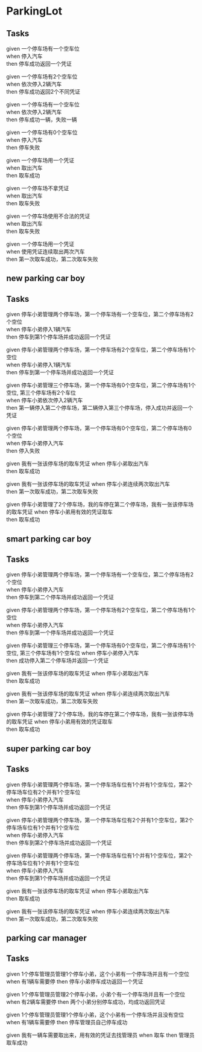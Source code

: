 # ParkingLot
## Tasks
given 一个停车场有一个空车位  
when 停入汽车  
then 停车成功返回一个凭证  

given 一个停车场有2个空车位  
when 依次停入2辆汽车  
then 停车成功返回2个不同凭证  

given 一个停车场有一个空车位  
when 依次停入2辆汽车  
then 停车成功一辆，失败一辆  

given 一个停车场有0个空车位  
when 停入汽车  
then 停车失败  

given 一个停车场用一个凭证  
when 取出汽车  
then 取车成功  

given 一个停车场不拿凭证  
when 取出汽车  
then 取车失败  

given 一个停车场使用不合法的凭证  
when 取出汽车  
then 取车失败  

given 一个停车场用一个凭证  
when 使用凭证连续取出两次汽车  
then 第一次取车成功，第二次取车失败    

## new parking car boy  
## Tasks  
given 停车小弟管理两个停车场，第一个停车场有一个空车位，第二个停车场有2个空位  
when 停车小弟停入1辆汽车  
then 停车到第1个停车场并成功返回一个凭证  

given 停车小弟管理两个停车场，第一个停车场有2个空车位，第二个停车场有1个空位  
when 停车小弟停入1辆汽车    
then 停车到第一个停车场并成功返回一个凭证  

given 停车小弟管理三个停车场，第一个停车场有0个空车位，第二个停车场有1个空位, 第三个停车场有2个车位  
when 停车小弟依次停入2辆汽车  
then 第一辆停入第二个停车场，第二辆停入第三个停车场，停入成功并返回一个凭证  

given 停车小弟管理两个停车场，第一个停车场有0个空车位，第二个停车场有0个空位  
when 停车小弟停入汽车  
then 停入失败  

given 我有一张该停车场的取车凭证 
when 停车小弟取出汽车  
then 取车成功

given 我有一张该停车场的取车凭证 
when 停车小弟连续两次取出汽车  
then 第一次取车成功，第二次取车失败  

given 停车小弟管理了2个停车场，我的车停在第二个停车场，我有一张该停车场的取车凭证 
when 停车小弟用有效的凭证取车  
then 取车成功 

## smart parking car boy
## Tasks  
given 停车小弟管理两个停车场，第一个停车场有一个空车位，第二个停车场有2个空位  
when 停车小弟停入汽车  
then 停车到第二个停车场并成功返回一个凭证  

given 停车小弟管理两个停车场，第一个停车场有2个空车位，第二个停车场有1个空位  
when 停车小弟停入汽车    
then 停车到第一个停车场并成功返回一个凭证  

given 停车小弟管理三个停车场，第一个停车场有0个空车位，第二个停车场有1个空位, 第三个停车场有1个空车位
when 停车小弟停入汽车  
then 成功停入第二个停车场并返回一个凭证  

given 我有一张该停车场的取车凭证 
when 停车小弟取出汽车  
then 取车成功

given 我有一张该停车场的取车凭证 
when 停车小弟连续两次取出汽车  
then 第一次取车成功，第二次取车失败  

given 停车小弟管理了2个停车场，我的车停在第二个停车场，我有一张该停车场的取车凭证 
when 停车小弟用有效的凭证取车  
then 取车成功 

## super parking car boy
## Tasks  
given 停车小弟管理两个停车场，第一个停车场车位有1个并有1个空车位，第2个停车场车位有2个并有1个空车位  
when 停车小弟停入汽车  
then 停车到第1个停车场并成功返回一个凭证  

given 停车小弟管理两个停车场，第一个停车场车位有2个并有1个空车位，第2个停车场车位有1个并有1个空车位  
when 停车小弟停入汽车  
then 停车到第2个停车场并成功返回一个凭证  

given 停车小弟管理两个停车场，第一个停车场车位有1个并有1个空车位，第2个停车场车位有1个并有1个空车位  
when 停车小弟停入汽车  
then 停车到第1个停车场并成功返回一个凭证   

given 我有一张该停车场的取车凭证 
when 停车小弟取出汽车  
then 取车成功

given 我有一张该停车场的取车凭证 
when 停车小弟连续两次取出汽车  
then 第一次取车成功，第二次取车失败  

## parking car manager
## Tasks
given 1个停车管理员管理1个停车小弟，这个小弟有一个停车场并且有一个空位
when 有1辆车需要停
then 停车小弟停车成功返回一个凭证

given 1个停车管理员管理2个停车小弟，小弟个有一个停车场并且有一个空位
when 有2辆车需要停
then 两个小弟分别停车成功，均成功返回凭证

given 1个停车管理员管理1个停车小弟，这个小弟有一个停车场并且没有空位
when 有1辆车需要停
then 停车管理员自己停车成功

given 我有一辆车需要取出来，用有效的凭证去找管理员
when 取车
then 管理员取车成功
